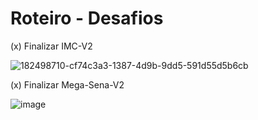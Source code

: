 Roteiro - Desafios
===================
(x) Finalizar IMC-V2

![182498710-cf74c3a3-1387-4d9b-9dd5-591d55d5b6cb](https://user-images.githubusercontent.com/105472842/182498975-eb7bc1f0-bbdd-4280-b107-d875c47aa2f9.png)


(x) Finalizar Mega-Sena-V2

![image](https://user-images.githubusercontent.com/105472842/182501666-96aaf3ad-d839-4928-a934-19c8526a7ac1.png)
